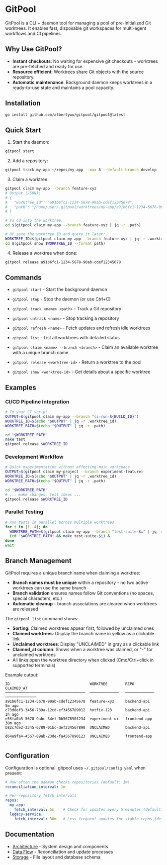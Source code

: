 # GitPool

GitPool is a CLI + daemon tool for managing a pool of pre-initialized Git worktrees. It enables fast, disposable git workspaces for multi-agent workflows and CI pipelines.

## Why Use GitPool?

- **Instant checkouts**: No waiting for expensive git checkouts - worktrees are pre-fetched and ready for use.
- **Resource efficient**: Worktrees share Git objects with the source repository.
- **Automatic maintenance**: Background daemon keeps worktrees in a ready-to-use state and maintains a pool capacity.

## Installation

```bash
go install github.com/albertywu/gitpool/gitpool@latest
```

## Quick Start

1. Start the daemon:
```bash
gitpool start
```

2. Add a repository:
```bash
gitpool track my-app ~/repos/my-app --max 8 --default-branch develop
```

3. Claim a worktree:
```bash
gitpool claim my-app --branch feature-xyz
# Output (JSON):
# {
#   "worktree_id": "a91b6fc1-1234-5678-90ab-cdef12345678",
#   "path": "/home/user/.gitpool/worktrees/my-app/a91b6fc1-1234-5678-90ab-cdef12345678"
# }

# To cd into the worktree:
cd $(gitpool claim my-app --branch feature-xyz | jq -r .path)

# Or save the worktree ID and query it later:
WORKTREE_ID=$(gitpool claim my-app --branch feature-xyz | jq -r .worktree_id)
cd $(gitpool show $WORKTREE_ID --format path)
```

4. Release a worktree when done:
```bash
gitpool release a91b6fc1-1234-5678-90ab-cdef12345678
```


## Commands

- `gitpool start` - Start the background daemon
- `gitpool stop` - Stop the daemon (or use Ctrl+C)

- `gitpool track <name> <path>` - Track a Git repository
- `gitpool untrack <name>` - Stop tracking a repository
- `gitpool refresh <name>` - Fetch updates and refresh idle worktrees
- `gitpool list` - List all worktrees with detailed status

- `gitpool claim <name> --branch <branch>` - Claim an available worktree with a unique branch name
- `gitpool release <worktree-id>` - Return a worktree to the pool
- `gitpool show <worktree-id>` - Get details about a specific worktree

## Examples

### CI/CD Pipeline Integration
```bash
# In your CI script
OUTPUT=$(gitpool claim my-app --branch "ci-run-${BUILD_ID}")
WORKTREE_ID=$(echo "$OUTPUT" | jq -r .worktree_id)
WORKTREE_PATH=$(echo "$OUTPUT" | jq -r .path)

cd "$WORKTREE_PATH"
make test
gitpool release $WORKTREE_ID
```

### Development Workflow
```bash
# Quick experimentation without affecting main workspace
OUTPUT=$(gitpool claim my-project --branch experiment-feature)
WORKTREE_ID=$(echo "$OUTPUT" | jq -r .worktree_id)
WORKTREE_PATH=$(echo "$OUTPUT" | jq -r .path)

cd "$WORKTREE_PATH"
# ... make changes, test ideas ...
gitpool release $WORKTREE_ID
```

### Parallel Testing
```bash
# Run tests in parallel across multiple worktrees
for i in {1..4}; do
  WORKTREE_PATH=$(gitpool claim my-app --branch "test-suite-$i" | jq -r .path)
  (cd "$WORKTREE_PATH" && make test-suite-$i) &
done
wait
```

## Branch Management

GitPool requires a unique branch name when claiming a worktree:

- **Branch names must be unique** within a repository - no two active worktrees can use the same branch
- **Branch validation** ensures names follow Git conventions (no spaces, special characters, etc.)
- **Automatic cleanup** - branch associations are cleared when worktrees are released

The `gitpool list` command shows:
- **Sorting**: Claimed worktrees appear first, followed by unclaimed ones
- **Claimed worktrees**: Display the branch name in yellow as a clickable link
- **Unclaimed worktrees**: Display "UNCLAIMED" in gray as a clickable link
- **Claimed_at column**: Shows when a worktree was claimed, or "-" for unclaimed worktrees
- All links open the worktree directory when clicked (Cmd/Ctrl+click in supported terminals)

Example output:
```
ID                                    WORKTREE        REPO            CLAIMED_AT
────────────────────────────────────  ─────────────   ─────────────   ──────────────
a91b6fc1-1234-5678-90ab-cdef12345678  feature-xyz     backend-api     5m ago
c73d8ef3-3456-789a-12cd-ef3456789012  hotfix-123      backend-api     1h ago
e55fa0b5-5678-9abc-34ef-0b5678901234  experiment-ui   frontend-app    30m ago
b82c7de2-2345-6789-01bc-def234567890  UNCLAIMED       backend-api     -
d64e9fa4-4567-89ab-23de-fa4567890123  UNCLAIMED       frontend-app    -
```

## Configuration

Configuration is optional. gitpool uses `~/.gitpool/config.yaml` when present:

```yaml
# How often the daemon checks repositories (default: 1m)
reconciliation_interval: 1m

# Per-repository fetch intervals
repos:
  my-app:
    fetch_interval: 5m    # Check for updates every 5 minutes (default: 1h)
  legacy-service:
    fetch_interval: 30m   # Less frequent updates for stable repos (default: 1h)
```

## Documentation

- [Architecture](docs/architecture.md) - System design and components
- [Data Flow](docs/data-flow.md) - Reconciliation and update processes  
- [Storage](docs/storage.md) - File layout and database schema